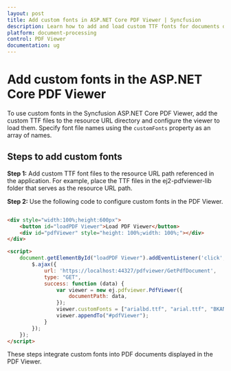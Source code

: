 ```yaml
---
layout: post
title: Add custom fonts in ASP.NET Core PDF Viewer | Syncfusion
description: Learn how to add and load custom TTF fonts for documents displayed in the Syncfusion ASP.NET Core PDF Viewer using the customFonts property.
platform: document-processing
control: PDF Viewer
documentation: ug
---
```


# Add custom fonts in the ASP.NET Core PDF Viewer

To use custom fonts in the Syncfusion ASP.NET Core PDF Viewer, add the custom TTF files to the resource URL directory and configure the viewer to load them. Specify font file names using the `customFonts` property as an array of names.

## Steps to add custom fonts

**Step 1:** Add custom TTF font files to the resource URL path referenced in the application. For example, place the TTF files in the ej2-pdfviewer-lib folder that serves as the resource URL path.

**Step 2:** Use the following code to configure custom fonts in the PDF Viewer.

```html

<div style="width:100%;height:600px">
    <button id="loadPDF Viewer">Load PDF Viewer</button>
    <div id="pdfViewer" style="height: 100%;width: 100%;"></div>
</div>

<script>
    document.getElementById("loadPDF Viewer").addEventListener('click', function () {
        $.ajax({
            url: 'https://localhost:44327/pdfviewer/GetPdfDocument',
            type: "GET",
            success: function (data) {
                var viewer = new ej.pdfviewer.PdfViewer({
                    documentPath: data,
                });
                viewer.customFonts = ["arialbd.ttf", "arial.ttf", "BKANT.TTF", "calibri.ttf", "GARA.TTF", "GARAIT.TTF", "msgothic.ttc", "trebuc.ttf", "wingding.ttf"];
                viewer.appendTo("#pdfViewer");
            }
        });
    });
</script>

```

These steps integrate custom fonts into PDF documents displayed in the PDF Viewer.

